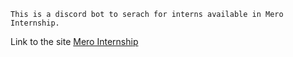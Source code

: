 ```
This is a discord bot to serach for interns available in Mero Internship.

```

Link to the site [Mero Internship](https://merointernship.com)